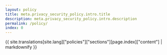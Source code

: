 ```yaml
---
layout: policy
title: meta.privacy_security_policy.intro.title
description: meta.privacy_security_policy.intro.description
permalink: /policy/
index: 0
---
```

{{ site.translations[site.lang]["policies"]["sections"][page.index]["content"] | markdownify }}
